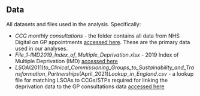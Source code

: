 ## Data

All datasets and files used in the analysis. Specifically:

* _CCG monthly consultations_ - the folder contains all data from NHS Digital on GP appointments [accessed here](https://digital.nhs.uk/data-and-information/publications/statistical/appointments-in-general-practice). These are the primary data used in our analyses.
* _File_1_-_IMD2019_Index_of_Multiple_Deprivation.xlsx_ - 2019 Index of Multiple Deprivation (IMD) [accessed here](https://www.gov.uk/government/statistics/english-indices-of-deprivation-2019)
* _LSOA_(2011)_to_Clinical_Commissioning_Groups_to_Sustainability_and_Transformation_Partnerships_(April_2021)_Lookup_in_England.csv_ - a lookup file for matching LSOAs to CCGs/STPs required for linking the deprivation data to the GP consultations data [accessed here](https://geoportal.statistics.gov.uk/datasets/ons::lsoa-2011-to-clinical-commissioning-groups-to-sustainability-and-transformation-partnerships-april-2021-lookup-in-england/about)
